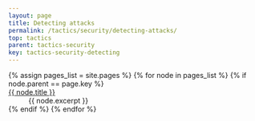 ```yaml
---
layout: page
title: Detecting attacks
permalink: /tactics/security/detecting-attacks/
top: tactics
parent: tactics-security
key: tactics-security-detecting
---
```


<dl>
{% assign pages_list = site.pages %}
{% for node in pages_list %}
    {% if node.parent == page.key %}
        <dt>
            <a href="{{ node.url | relative_url }}">{{ node.title }}</a>
        </dt>
        <dd>{{ node.excerpt }}</dd>
    {% endif %}
{% endfor %}
</dl>
